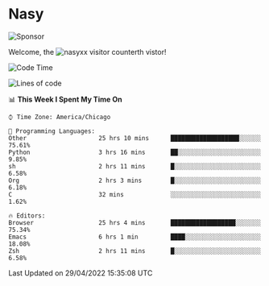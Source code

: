 # Nasy

<!--
<p align="center">
<img height="200" src="https://github-readme-stats.vercel.app/api?username=nasyxx&count_private=true&show_icons=true&theme=dracula&include_all_commits=true"/>
<img height="200" src="https://github-readme-stats.vercel.app/api/top-langs/?username=nasyxx&theme=dracula&hide=html,jupyter+notebook&count_private=true&show_icons=true"/>
</p>

  
----------------
-->

![Sponsor](https://img.shields.io/static/v1.svg?label=Sponsor&message=%E2%9D%A4&logo=GitHub&style=flat&color=pink)
 
Welcome, the ![nasyxx visitor counter](https://count.getloli.com/get/@nasyxx?theme=rule34)th vistor!
 
<!--START_SECTION:waka-->
![Code Time](http://img.shields.io/badge/Code%20Time-2%2C296%20hrs%2037%20mins-blue)

![Lines of code](https://img.shields.io/badge/From%20Hello%20World%20I%27ve%20Written-5%20Million%20lines%20of%20code-blue)

📊 **This Week I Spent My Time On** 

```text
⌚︎ Time Zone: America/Chicago

💬 Programming Languages: 
Other                    25 hrs 10 mins      ███████████████████░░░░░░   75.61% 
Python                   3 hrs 16 mins       ██░░░░░░░░░░░░░░░░░░░░░░░   9.85% 
sh                       2 hrs 11 mins       █░░░░░░░░░░░░░░░░░░░░░░░░   6.58% 
Org                      2 hrs 3 mins        █░░░░░░░░░░░░░░░░░░░░░░░░   6.18% 
C                        32 mins             ░░░░░░░░░░░░░░░░░░░░░░░░░   1.62%

🔥 Editors: 
Browser                  25 hrs 4 mins       ██████████████████░░░░░░░   75.34% 
Emacs                    6 hrs 1 min         ████░░░░░░░░░░░░░░░░░░░░░   18.08% 
Zsh                      2 hrs 11 mins       █░░░░░░░░░░░░░░░░░░░░░░░░   6.58%

```


 Last Updated on 29/04/2022 15:35:08 UTC
<!--END_SECTION:waka-->

<!-- ![visitors](https://visitor-badge.laobi.icu/badge?page_id=nasyxx.nasyxx) -->
